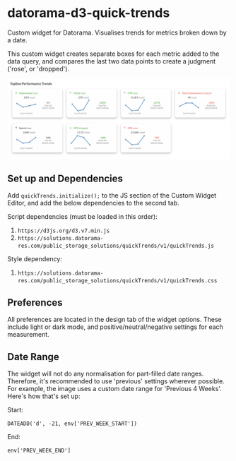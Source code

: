 # datorama-d3-quick-trends
Custom widget for Datorama. Visualises trends for metrics broken down by a date.

This custom widget creates separate boxes for each metric added to the data query, and compares the last two data points to create a judgment ('rose', or 'dropped').

![Preview image](image.png)

## Set up and Dependencies
Add `quickTrends.initialize();` to the JS section of the Custom Widget Editor, and add the below dependencies to the second tab.

Script dependencies (must be loaded in this order):
1. `https://d3js.org/d3.v7.min.js`
2. `https://solutions.datorama-res.com/public_storage_solutions/quickTrends/v1/quickTrends.js`

Style dependency:
1. `https://solutions.datorama-res.com/public_storage_solutions/quickTrends/v1/quickTrends.css`

## Preferences
All preferences are located in the design tab of the widget options. These include light or dark mode, and positive/neutral/negative settings for each measurement.

## Date Range
The widget will not do any normalisation for part-filled date ranges. Therefore, it's recommended to use 'previous' settings wherever possible. For example, the image uses a custom date range for 'Previous 4 Weeks'. Here's how that's set up:

Start:
```
DATEADD('d', -21, env['PREV_WEEK_START'])
```
End:
```
env['PREV_WEEK_END']
```
